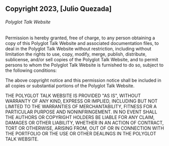 ## Copyright 2023, [Julio Quezada]

###### Polyglot Talk Website

Permission is hereby granted, free of charge, to any person obtaining a copy of this Polyglot Talk Website and associated documentation files, to deal in the Polyglot Talk Website without restriction, including without limitation the rights to use, copy, modify, merge, publish, distribute, sublicense, and/or sell copies of the Polyglot Talk Website, and to permit persons to whom the Polyglot Talk Website is furnished to do so, subject to the following conditions:

The above copyright notice and this permission notice shall be included in all copies or substantial portions of the Polyglot Talk Website.

THE POLYGLOT TALK WEBSITE IS PROVIDED "AS IS", WITHOUT WARRANTY OF ANY KIND, EXPRESS OR IMPLIED, INCLUDING BUT NOT LIMITED TO THE WARRANTIES OF MERCHANTABILITY, FITNESS FOR A PARTICULAR PURPOSE AND NONINFRINGEMENT. IN NO EVENT SHALL THE AUTHORS OR COPYRIGHT HOLDERS BE LIABLE FOR ANY CLAIM, DAMAGES OR OTHER LIABILITY, WHETHER IN AN ACTION OF CONTRACT, TORT OR OTHERWISE, ARISING FROM, OUT OF OR IN CONNECTION WITH THE PORTFOLIO OR THE USE OR OTHER DEALINGS IN THE POLYGLOT TALK WEBSITE.

